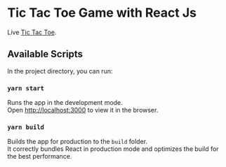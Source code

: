 # Tic Tac Toe Game with React Js

Live [Tic Tac Toe](https://tic-tac-toe-game-react-app.herokuapp.com/).

## Available Scripts

In the project directory, you can run:

### `yarn start`

Runs the app in the development mode.\
Open [http://localhost:3000](http://localhost:3000) to view it in the browser.


### `yarn build`

Builds the app for production to the `build` folder.\
It correctly bundles React in production mode and optimizes the build for the best performance.

